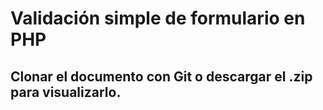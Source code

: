 # Validación simple de formulario en PHP

## Clonar el documento con Git o descargar el .zip para visualizarlo.
